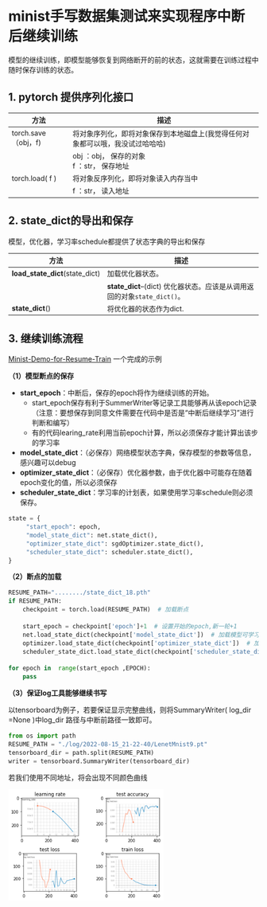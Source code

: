 # minist手写数据集测试来实现程序中断后继续训练



模型的继续训练，即模型能够恢复到网络断开的前的状态，这就需要在训练过程中随时保存训练的状态。

## 1. pytorch 提供序列化接口

| 方法                | 描述                                                         |
| ------------------- | ------------------------------------------------------------ |
| torch.save（obj，f) | 将对象序列化，即将对象保存到本地磁盘上(我觉得任何对象都可以哦，我没试过哈哈哈) |
|                     | obj ：obj， 保存的对象<br/>f ：str， 保存地址                |
| torch.load( f )     | 将对象反序列化，即将对象读入内存当中                         |
|                     | f ：str， 读入地址                                           |

## 2. state_dict的导出和保存

模型，优化器，学习率schedule都提供了状态字典的导出和保存

| 方法                            | 描述                                                         |
| ------------------------------- | ------------------------------------------------------------ |
| **load_state_dict**(state_dict) | 加载优化器状态。                                             |
|                                 | **state_dict**–(dict) 优化器状态。应该是从调用返回的对象`state_dict()`。 |
| **state_dict**()                | 将优化器的状态作为dict.                                      |

## 3. 继续训练流程

[Minist-Demo-for-Resume-Train](https://github.com/JJBUP/Minist-Demo-for-Resume-Train) 一个完成的示例

**（1）模型断点的保存**

- **start_epoch**：中断后，保存的epoch将作为继续训练的开始。
  - start_epoch保存有利于SummerWriter等记录工具能够再从该epoch记录（注意：要想保存到同意文件需要在代码中是否是“中断后继续学习”进行判断和编写）
  - 有的代码learing_rate利用当前epoch计算，所以必须保存才能计算出该步的学习率
- **model_state_dict**：（必保存）网络模型状态字典，保存模型的参数等信息，感兴趣可以debug
- **optimizer_state_dict**：（必保存）优化器参数，由于优化器中可能存在随着epoch变化的值，所以必须保存
- **scheduler_state_dict**：学习率的计划表，如果使用学习率schedule则必须保存。

```python
state = {
     "start_epoch": epoch,
     "model_state_dict": net.state_dict(),
     "optimizer_state_dict": sgdOptimizer.state_dict(),
     "scheduler_state_dict": scheduler.state_dict(),
}
```

**（2）断点的加载**

```python
RESUME_PATH="......../state_dict_18.pth"
if RESUME_PATH:
    checkpoint = torch.load(RESUME_PATH)  # 加载断点
    
    start_epoch = checkpoint['epoch']+1  # 设置开始的epoch,新一轮+1
    net.load_state_dict(checkpoint['model_state_dict'])  # 加载模型可学习参数
    optimizer.load_state_dict(checkpoint['optimizer_state_dict'])  # 加载优化器参数
    scheduler_state_dict.load_state_dict(checkpoint['scheduler_state_dict'])

for epoch in  range(start_epoch ,EPOCH):
    pass
```

**（3）保证log工具能够继续书写**

以tensorboard为例子，若要保证显示完整曲线，则将SummaryWriter( log_dir =None )中log_dir 路径与中断前路径一致即可。

```python
from os import path
RESUME_PATH = "./log/2022-08-15_21-22-40/LenetMnist9.pt"
tensorboard_dir = path.split(RESUME_PATH)
writer = tensorboard.SummaryWriter(tensorboard_dir)
```

若我们使用不同地址，将会出现不同颜色曲线

<img src="README.assets/image-20220815232826356.png" alt="image-20220815232826356" style="zoom:80%;" />
